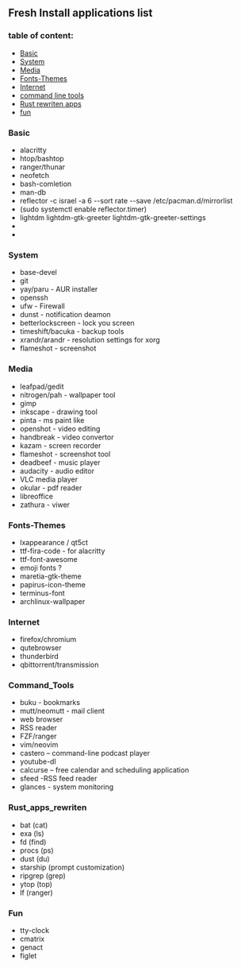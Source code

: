 ## Fresh Install applications list ##


### table of content: ###
* [Basic](#Basic)
* [System](#System)
* [Media](#Media)
* [Fonts-Themes](#Fonts-Themes)
* [Internet](#Internet)
* [command line tools](#Command_Tools)
* [Rust rewriten apps](#Rust_apps_rewriten)
* [fun](#Fun)


### Basic ###
* alacritty
* htop/bashtop
* ranger/thunar
* neofetch
* bash-comletion
* man-db
* reflector -c israel -a 6 --sort rate --save /etc/pacman.d/mirrorlist
* (sudo systemctl enable reflector.timer)
* lightdm lightdm-gtk-greeter lightdm-gtk-greeter-settings
* 
* 


### System ###
* base-devel
* git
* yay/paru - AUR installer
* openssh
* ufw - Firewall
* dunst - notification deamon
* betterlockscreen - lock you screen
* timeshift/bacuka - backup tools
* xrandr/arandr - resolution settings for xorg
* flameshot - screenshot


### Media ###
* leafpad/gedit
* nitrogen/pah - wallpaper tool
* gimp
* inkscape - drawing tool
* pinta - ms paint like
* openshot - video editing
* handbreak - video convertor
* kazam - screen recorder
* flameshot - screenshot tool
* deadbeef - music player
* audacity - audio editor
* VLC media player
* okular - pdf reader
* libreoffice
* zathura - viwer


### Fonts-Themes ###
* lxappearance / qt5ct
* ttf-fira-code - for alacritty
* ttf-font-awesome
* emoji fonts ?
* maretia-gtk-theme
* papirus-icon-theme
* terminus-font
* archlinux-wallpaper


### Internet ###
* firefox/chromium
* qutebrowser
* thunderbird
* qbittorrent/transmission


### Command_Tools ###
* buku - bookmarks
* mutt/neomutt - mail client
* web browser
* RSS reader
* FZF/ranger
* vim/neovim
* castero – command-line podcast player
* youtube-dl
* calcurse – free calendar and scheduling application
* sfeed -RSS feed reader
* glances - system monitoring

### Rust_apps_rewriten ###
* bat (cat)
* exa (ls)
* fd (find)
* procs (ps)
* dust (du)
* starship (prompt customization)
* ripgrep (grep)
* ytop (top)
* lf (ranger)

### Fun ###
* tty-clock
* cmatrix
* genact
* figlet
